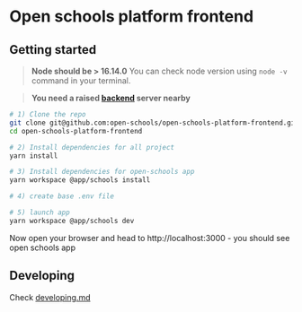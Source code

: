 # Open schools platform frontend

## Getting started

> **Node should be > 16.14.0** You can check node version using `node -v` command in your terminal.

> **You need a raised [backend](https://github.com/open-schools/open-schools-platform/tree/dev) server nearby**

```bash
# 1) Clone the repo
git clone git@github.com:open-schools/open-schools-platform-frontend.git
cd open-schools-platform-frontend

# 2) Install dependencies for all project
yarn install

# 3) Install dependencies for open-schools app
yarn workspace @app/schools install

# 4) create base .env file

# 5) launch app
yarn workspace @app/schools dev
```

Now open your browser and head to http://localhost:3000 - you should see open schools app

## Developing

Check [developing.md](docs/develop.md)
